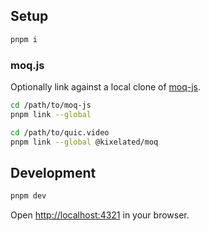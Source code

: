 ## Setup

```bash
pnpm i
```

### moq.js

Optionally link against a local clone of [moq-js](https://github.com/kixelated/moq-js).

```bash
cd /path/to/moq-js
pnpm link --global

cd /path/to/quic.video
pnpm link --global @kixelated/moq
```

## Development

```bash
pnpm dev
```

Open [http://localhost:4321](http://localhost:4321) in your browser.
